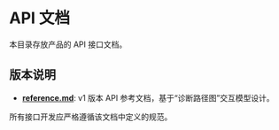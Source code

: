 # API 文档

本目录存放产品的 API 接口文档。

## 版本说明

- **[reference.md](./v1/reference.md)**: v1 版本 API 参考文档，基于“诊断路径图”交互模型设计。

所有接口开发应严格遵循该文档中定义的规范。 